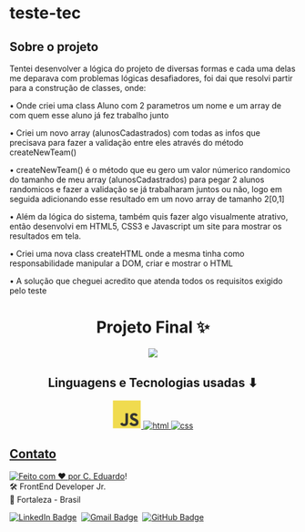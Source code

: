 # teste-tec


## Sobre o projeto

<div> Tentei desenvolver a lógica do projeto de diversas formas e cada uma delas me deparava com problemas lógicas desafiadores, foi dai que resolvi partir para a construção de classes, onde:
<p>• Onde criei uma class Aluno com 2 parametros um nome e um array de com quem esse aluno já fez trabalho junto</p>
<p>• Criei um novo array (alunosCadastrados) com todas as infos que precisava para fazer a validação entre eles através do método createNewTeam() </p>
<p>• createNewTeam() é o método que eu gero um valor númerico randomico do tamanho de meu array (alunosCadastrados) para pegar 2 alunos randomicos e fazer a validação se já trabalharam juntos ou não, logo em seguida adicionando esse resultado em um novo array de tamanho 2[0,1]</p>
<p>• Além da lógica do sistema, também quis fazer algo visualmente atrativo, então desenvolvi em HTML5, CSS3 e Javascript um site para mostrar os resultados em tela. </p>
<p>• Criei uma nova class createHTML onde a mesma tinha como responsabilidade manipular a DOM, criar e mostrar o HTML </p>
<p>• A solução que cheguei acredito que atenda todos os requisitos exigido pelo teste </p>
</div>



<h1 align="center"> Projeto Final ✨</h2>

<p align="center">
<img src="https://user-images.githubusercontent.com/72894980/185990247-26ba32ce-0050-40a8-96a9-77c819d9e359.gif" />
</p> 

<h2 align="center">Linguagens e Tecnologias usadas ⬇</h2>

<p align="center"> 
<a href="https://developer.mozilla.org/en-US/docs/Web/javascript" target="_blank" rel="noreferrer"> <img src="https://raw.githubusercontent.com/devicons/devicon/master/icons/javascript/javascript-original.svg" alt="javascript" width="50" height="50"/> </a> 
<a href="https://www.w3schools.com/react/" target="_blank" rel="noreferrer"> <img
src="https://raw.githubusercontent.com/devicons/devicon/master/icons/html/html-original-wordmark.svg" alt="html" width="60" height="60"/>
<img src="https://raw.githubusercontent.com/devicons/devicon/master/icons/css/css-original-wordmark.svg" alt="css" width="60" height="60"/>
</p>

## Contato

<img align="left" src="https://avatars.githubusercontent.com/carloseduardob94?size=100">

Feito com ❤️ por [C. Eduardo](https://github.com/carloseduardob94)! <br>
🛠 FrontEnd Developer Jr. <br>
📍 Fortaleza - Brasil <br> 

<a href="https://www.linkedin.com/in/carlos-eduardo-lima-lira-barbosa" target="_blank"><img src="https://img.shields.io/badge/LinkedIn-0077B5?style=flat&logo=linkedin&logoColor=white" alt="LinkedIn Badge" height="20"></a>&nbsp;
<a href="mailto:educonts08@gmail.com" target="_blank"><img src="https://img.shields.io/badge/Gmail-D14836?style=flat&logo=gmail&logoColor=white" alt="Gmail Badge" height="20"></a>&nbsp;
<a href="https://www.github.com/carloseduardob94" target="_blank"><img src="https://img.shields.io/badge/GitHub-100000?style=flat&logo=github&logoColor=white" alt="GitHub Badge" height="20"></a>&nbsp;

<br clear="left"/>
